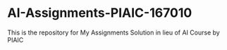 # AI-Assignments-PIAIC-167010
This is the repository for My Assignments Solution in lieu of AI Course by PIAIC
